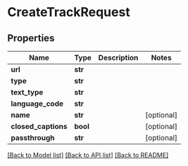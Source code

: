 # CreateTrackRequest

## Properties
Name | Type | Description | Notes
------------ | ------------- | ------------- | -------------
**url** | **str** |  | 
**type** | **str** |  | 
**text_type** | **str** |  | 
**language_code** | **str** |  | 
**name** | **str** |  | [optional] 
**closed_captions** | **bool** |  | [optional] 
**passthrough** | **str** |  | [optional] 

[[Back to Model list]](../README.md#documentation-for-models) [[Back to API list]](../README.md#documentation-for-api-endpoints) [[Back to README]](../README.md)


